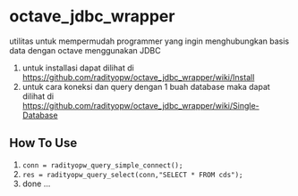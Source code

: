 # octave_jdbc_wrapper

utilitas untuk mempermudah programmer yang ingin menghubungkan basis data dengan octave menggunakan JDBC

1. untuk installasi dapat dilihat di https://github.com/radityopw/octave_jdbc_wrapper/wiki/Install
2. untuk cara koneksi dan query dengan 1 buah database maka dapat dilihat di  https://github.com/radityopw/octave_jdbc_wrapper/wiki/Single-Database

## How To Use 

1. `conn = radityopw_query_simple_connect();`
2. `res = radityopw_query_select(conn,"SELECT * FROM cds");`
3. done ...
